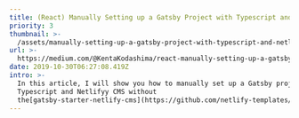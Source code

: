 ```yaml
---
title: (React) Manually Setting up a Gatsby Project with Typescript and Netlify CMS
priority: 3
thumbnail: >-
  /assets/manually-setting-up-a-gatsby-project-with-typescript-and-netlify-cms-thumbnail.png
url: >-
  https://medium.com/@KentaKodashima/react-manually-setting-up-a-gatsby-project-with-typescript-and-netlify-cms-f048a06874ac
date: 2019-10-30T06:27:08.419Z
intro: >-
  In this article, I will show you how to manually set up a Gatsby project with
  Typescript and Netlifyy CMS without
  the[gatsby-starter-netlify-cms](https://github.com/netlify-templates/gatsby-starter-netlify-cms)starter.
---
```


